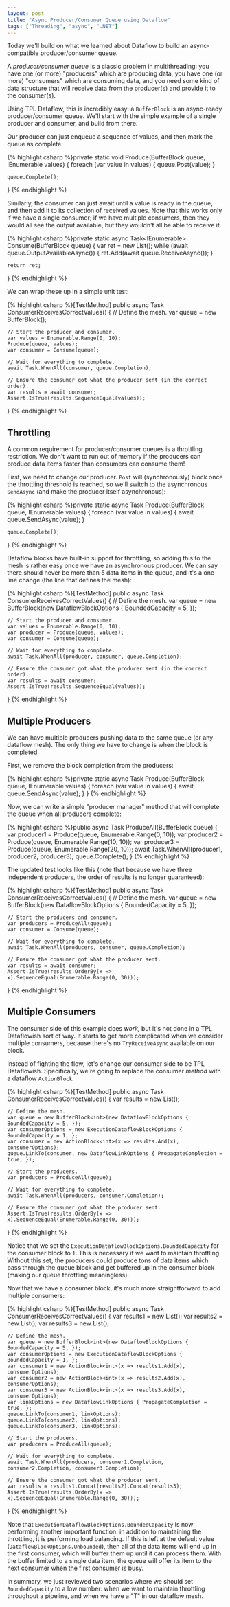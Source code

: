 ```yaml
---
layout: post
title: "Async Producer/Consumer Queue using Dataflow"
tags: ["Threading", "async", ".NET"]
---
```



Today we'll build on what we learned about Dataflow to build an async-compatible producer/consumer queue.





A _producer/consumer queue_ is a classic problem in multithreading: you have one (or more) "producers" which are producing data, you have one (or more) "consumers" which are consuming data, and you need some kind of data structure that will receive data from the producer(s) and provide it to the consumer(s).





Using TPL Dataflow, this is incredibly easy: a `BufferBlock` is an async-ready producer/consumer queue. We'll start with the simple example of a single producer and consumer, and build from there.





Our producer can just enqueue a sequence of values, and then mark the queue as complete:



{% highlight csharp %}private static void Produce(BufferBlock<int> queue, IEnumerable<int> values)
{
    foreach (var value in values)
    {
        queue.Post(value);
    }

    queue.Complete();
}
{% endhighlight %}



Similarly, the consumer can just await until a value is ready in the queue, and then add it to its collection of received values. Note that this works only if we have a single consumer; if we have multiple consumers, then they would all see the output available, but they wouldn't all be able to receive it.



{% highlight csharp %}private static async Task<IEnumerable<int>> Consume(BufferBlock<int> queue)
{
    var ret = new List<int>();
    while (await queue.OutputAvailableAsync())
    {
        ret.Add(await queue.ReceiveAsync());
    }

    return ret;
}
{% endhighlight %}



We can wrap these up in a simple unit test:



{% highlight csharp %}[TestMethod]
public async Task ConsumerReceivesCorrectValues()
{
    // Define the mesh.
    var queue = new BufferBlock<int>();

    // Start the producer and consumer.
    var values = Enumerable.Range(0, 10);
    Produce(queue, values);
    var consumer = Consume(queue);

    // Wait for everything to complete.
    await Task.WhenAll(consumer, queue.Completion);

    // Ensure the consumer got what the producer sent (in the correct order).
    var results = await consumer;
    Assert.IsTrue(results.SequenceEqual(values));
}
{% endhighlight %}

## Throttling



A common requirement for producer/consumer queues is a throttling restriction. We don't want to run out of memory if the producers can produce data items faster than consumers can consume them!





First, we need to change our producer. `Post` will (synchronously) block once the throttling threshold is reached, so we'll switch to the asynchronous `SendAsync` (and make the producer itself asynchronous):



{% highlight csharp %}private static async Task Produce(BufferBlock<int> queue, IEnumerable<int> values)
{
    foreach (var value in values)
    {
        await queue.SendAsync(value);
    }

    queue.Complete();
}
{% endhighlight %}



Dataflow blocks have built-in support for throttling, so adding this to the mesh is rather easy once we have an asynchronous producer. We can say there should never be more than 5 data items in the queue, and it's a one-line change (the line that defines the mesh):



{% highlight csharp %}[TestMethod]
public async Task ConsumerReceivesCorrectValues()
{
    // Define the mesh.
    var queue = new BufferBlock<int>(new DataflowBlockOptions { BoundedCapacity = 5, });

    // Start the producer and consumer.
    var values = Enumerable.Range(0, 10);
    var producer = Produce(queue, values);
    var consumer = Consume(queue);

    // Wait for everything to complete.
    await Task.WhenAll(producer, consumer, queue.Completion);

    // Ensure the consumer got what the producer sent (in the correct order).
    var results = await consumer;
    Assert.IsTrue(results.SequenceEqual(values));
}
{% endhighlight %}

## Multiple Producers



We can have multiple producers pushing data to the same queue (or any dataflow mesh). The only thing we have to change is when the block is completed.





First, we remove the block completion from the producers:



{% highlight csharp %}private static async Task Produce(BufferBlock<int> queue, IEnumerable<int> values)
{
    foreach (var value in values)
    {
        await queue.SendAsync(value);
    }
}
{% endhighlight %}



Now, we can write a simple "producer manager" method that will complete the queue when all producers complete:



{% highlight csharp %}public async Task ProduceAll(BufferBlock<int> queue)
{
    var producer1 = Produce(queue, Enumerable.Range(0, 10));
    var producer2 = Produce(queue, Enumerable.Range(10, 10));
    var producer3 = Produce(queue, Enumerable.Range(20, 10));
    await Task.WhenAll(producer1, producer2, producer3);
    queue.Complete();
}
{% endhighlight %}



The updated test looks like this (note that because we have three independent producers, the order of results is no longer guaranteed):



{% highlight csharp %}[TestMethod]
public async Task ConsumerReceivesCorrectValues()
{
    // Define the mesh.
    var queue = new BufferBlock<int>(new DataflowBlockOptions { BoundedCapacity = 5, });

    // Start the producers and consumer.
    var producers = ProduceAll(queue);
    var consumer = Consume(queue);

    // Wait for everything to complete.
    await Task.WhenAll(producers, consumer, queue.Completion);

    // Ensure the consumer got what the producer sent.
    var results = await consumer;
    Assert.IsTrue(results.OrderBy(x => x).SequenceEqual(Enumerable.Range(0, 30)));
}
{% endhighlight %}

## Multiple Consumers



The consumer side of this example does _work,_ but it's not done in a TPL Dataflowish sort of way. It starts to get more complicated when we consider multiple consumers, because there's no `TryReceiveAsync` available on our block.





Instead of fighting the flow, let's change our consumer side to be TPL Dataflowish. Specifically, we're going to replace the consumer _method_ with a dataflow `ActionBlock`:



{% highlight csharp %}[TestMethod]
public async Task ConsumerReceivesCorrectValues()
{
    var results = new List<int>();

    // Define the mesh.
    var queue = new BufferBlock<int>(new DataflowBlockOptions { BoundedCapacity = 5, });
    var consumerOptions = new ExecutionDataflowBlockOptions { BoundedCapacity = 1, };
    var consumer = new ActionBlock<int>(x => results.Add(x), consumerOptions);
    queue.LinkTo(consumer, new DataflowLinkOptions { PropagateCompletion = true, });

    // Start the producers.
    var producers = ProduceAll(queue);

    // Wait for everything to complete.
    await Task.WhenAll(producers, consumer.Completion);

    // Ensure the consumer got what the producer sent.
    Assert.IsTrue(results.OrderBy(x => x).SequenceEqual(Enumerable.Range(0, 30)));
}
{% endhighlight %}



Notice that we set the `ExecutionDataflowBlockOptions.BoundedCapacity` for the consumer block to `1`. This is necessary if we want to maintain throttling. Without this set, the producers could produce tons of data items which pass through the queue block and get buffered up in the consumer block (making our queue throttling meaningless).





Now that we have a consumer block, it's much more straightforward to add multiple consumers:



{% highlight csharp %}[TestMethod]
public async Task ConsumerReceivesCorrectValues()
{
    var results1 = new List<int>();
    var results2 = new List<int>();
    var results3 = new List<int>();

    // Define the mesh.
    var queue = new BufferBlock<int>(new DataflowBlockOptions { BoundedCapacity = 5, });
    var consumerOptions = new ExecutionDataflowBlockOptions { BoundedCapacity = 1, };
    var consumer1 = new ActionBlock<int>(x => results1.Add(x), consumerOptions);
    var consumer2 = new ActionBlock<int>(x => results2.Add(x), consumerOptions);
    var consumer3 = new ActionBlock<int>(x => results3.Add(x), consumerOptions);
    var linkOptions = new DataflowLinkOptions { PropagateCompletion = true, };
    queue.LinkTo(consumer1, linkOptions);
    queue.LinkTo(consumer2, linkOptions);
    queue.LinkTo(consumer3, linkOptions);

    // Start the producers.
    var producers = ProduceAll(queue);

    // Wait for everything to complete.
    await Task.WhenAll(producers, consumer1.Completion, consumer2.Completion, consumer3.Completion);

    // Ensure the consumer got what the producer sent.
    var results = results1.Concat(results2).Concat(results3);
    Assert.IsTrue(results.OrderBy(x => x).SequenceEqual(Enumerable.Range(0, 30)));
}
{% endhighlight %}



Note that `ExecutionDataflowBlockOptions.BoundedCapacity` is now performing another important function: in addition to maintaining the throttling, it is performing load balancing. If this is left at the default value (`DataflowBlockOptions.Unbounded`), then all of the data items will end up in the first consumer, which will buffer them up until it can process them. With the buffer limited to a single data item, the queue will offer its item to the next consumer when the first consumer is busy.





In summary, we just reviewed two scenarios where we should set `BoundedCapacity` to a low number: when we want to maintain throttling throughout a pipeline, and when we have a "T" in our dataflow mesh.



